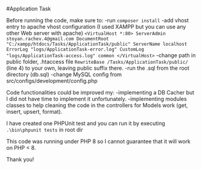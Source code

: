 #Application Task

Before running the code, make sure to:
-run `composer install`
-add vhost entry to apache vhost configuration (I used XAMPP but you can use any other Web server with apache)
`<VirtualHost *:80>
    ServerAdmin stoyan.rachev.4@gmail.com
    DocumentRoot "C:/xampp/htdocs/Tasks/ApplicationTask/public"
    ServerName localhost
    ErrorLog "logs/ApplicationTask-error.log"
    CustomLog "logs/ApplicationTask-access.log" common
</VirtualHost>`
-change path in public folder, .htaccess file `RewriteBase /Tasks/ApplicationTask/public/` (line 4) to your own, leaving public suffix there.
-run the .sql from the root directory (db.sql)
-change MySQL config from src/configs/development/config.php


Code functionalities could be improved my:
-implementing a DB Cacher but I did not have time to implement it unfortunately.
-implementing modules classes to help cleaning the code in the controllers for Models work (get, insert, upsert, format).

I have created one PHPUnit test and you can run it by executing `.\bin\phpunit tests` in root dir

This code was running under PHP 8 so I cannot guarantee that it will work on PHP < 8.

Thank you!